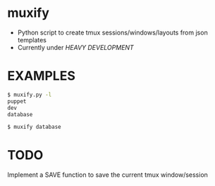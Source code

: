 muxify
======

- Python script to create tmux sessions/windows/layouts from json templates 
- Currently under *HEAVY DEVELOPMENT*

EXAMPLES
========

```bash
$ muxify.py -l
puppet
dev
database

$ muxify database
```

TODO
====
Implement a SAVE function to save the current tmux window/session

